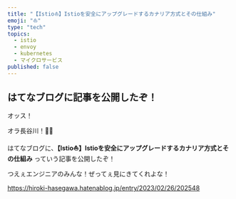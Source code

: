 ```yaml
---
title: "【Istio⛵️】Istioを安全にアップグレードするカナリア方式とその仕組み"
emoji: "⛵️"
type: "tech"
topics:
  - istio
  - envoy
  - kubernetes
  - マイクロサービス
published: false
---
```


## はてなブログに記事を公開したぞ！

オッス！

オラ長谷川！✋🏻

はてなブログに、**【Istio⛵️】Istioを安全にアップグレードするカナリア方式とその仕組み** っていう記事を公開したぞ！

つえぇエンジニアのみんな！ぜってぇ見にきてくれよな！

https://hiroki-hasegawa.hatenablog.jp/entry/2023/02/26/202548
